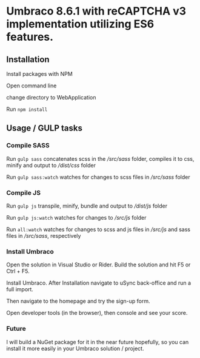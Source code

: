 # Umbraco 8.6.1 with reCAPTCHA v3 implementation utilizing ES6 features.

## Installation

Install packages with NPM

Open command line

change directory to WebApplication

Run ```npm install```

## Usage / GULP tasks

### Compile SASS
Run ```gulp sass``` concatenates scss in the _/src/sass_ folder, compiles it to css, minify and output to _/dist/css_ folder

Run ```gulp sass:watch``` watches for changes to scss files in _/src/sass_ folder

### Compile JS
Run ```gulp js``` transpile, minify, bundle and output to _/dist/js_ folder

Run ```gulp js:watch``` watches for changes to _/src/js_ folder

Run ```all:watch``` watches for changes to scss and js files in _/src/js_ and sass files in _/src/sass_, respectively

### Install Umbraco

Open the solution in Visual Studio or Rider. Build the solution and hit F5 or Ctrl + F5.

Install Umbraco. After Installation navigate to uSync back-office and run a full import.

Then navigate to the homepage and try the sign-up form.

Open developer tools (in the browser), then console and see your score.

### Future

I will build a NuGet package for it in the near future hopefully, so you can install it more easily in your Umbraco 
solution / project. 
